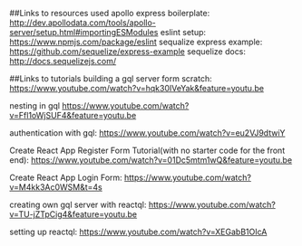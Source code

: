 ##Links to resources used
apollo express boilerplate:
http://dev.apollodata.com/tools/apollo-server/setup.html#importingESModules
eslint setup:
https://www.npmjs.com/package/eslint
sequalize express example:
https://github.com/sequelize/express-example
sequelize docs:
http://docs.sequelizejs.com/

##Links to tutorials
building a gql server form scratch: https://www.youtube.com/watch?v=hqk30IVeYak&feature=youtu.be

nesting in gql
https://www.youtube.com/watch?v=Ffl1oWjSUF4&feature=youtu.be

authentication with gql: https://www.youtube.com/watch?v=eu2VJ9dtwiY

Create React App Register Form Tutorial(with no starter code for the front end): https://www.youtube.com/watch?v=01Dc5mtm1wQ&feature=youtu.be

Create React App Login Form: https://www.youtube.com/watch?v=M4kk3Ac0WSM&t=4s



creating own gql server with reactql: https://www.youtube.com/watch?v=TU-jZTpCig4&feature=youtu.be

setting up reactql: https://www.youtube.com/watch?v=XEGabB1OIcA
